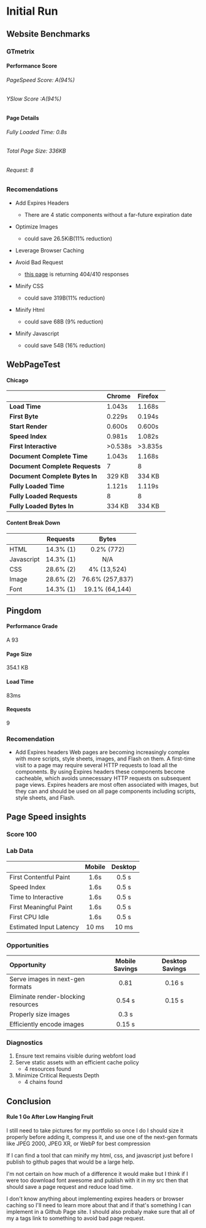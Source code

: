 # Initial Run

## Website Benchmarks

### GTmetrix

#### Performance Score

###### PageSpeed Score: A(94%)

###### YSlow Score :A(94%)

#### Page Details

###### Fully Loaded Time: 0.8s

###### Total Page Size: 336KB

###### Request: 8

### Recomendations

-   Add Expires Headers

    -   There are 4 static components without a far-future expiration date

-   Optimize Images

    -   could save 26.5KiB(11% reduction)

-   Leverage Browser Caching

-   Avoid Bad Request

    -   [this page](https://thewhitewolf1337.github.io/favicon.ico) is returning 404/410 responses

-   Minify CSS

    -   could save 319B(11% reduction)

-   Minify Html
    -   could save 68B (9% reduction)
-   Minify Javascript
    -   could save 54B (16% reduction)

## WebPageTest

#### Chicago

|                                | Chrome  | Firefox |
| :----------------------------- | :------ | :------ |
| **Load Time**                  | 1.043s  | 1.168s  |
| **First Byte**                 | 0.229s  | 0.194s  |
| **Start Render**               | 0.600s  | 0.600s  |
| **Speed Index**                | 0.981s  | 1.082s  |
| **First Interactive**          | >0.538s | >3.835s |
| **Document Complete Time**     | 1.043s  | 1.168s  |
| **Document Complete Requests** | 7       | 8       |
| **Document Complete Bytes In** | 329 KB  | 334 KB  |
| **Fully Loaded Time**          | 1.121s  | 1.119s  |
| **Fully Loaded Requests**      | 8       | 8       |
| **Fully Loaded Bytes In**      | 334 KB  | 334 KB  |

#### Content Break Down

|            | Requests  |      Bytes      |
| :--------- | :-------: | :-------------: |
| HTML       | 14.3% (1) |   0.2% (772)    |
| Javascript | 14.3% (1) |       N/A       |
| CSS        | 28.6% (2) |   4% (13,524)   |
| Image      | 28.6% (2) | 76.6% (257,837) |
| Font       | 14.3% (1) | 19.1% (64,144)  |

## Pingdom
#### Performance Grade
A 93

#### Page Size
354.1 KB

#### Load Time
83ms

#### Requests
9

### Recomendation
- Add Expires headers
Web pages are becoming increasingly complex with more scripts, style sheets, images, and Flash on them. A first-time visit to a page may require several HTTP requests to load all the components. By using Expires headers these components become cacheable, which avoids unnecessary HTTP requests on subsequent page views. Expires headers are most often associated with images, but they can and should be used on all page components including scripts, style sheets, and Flash.

## Page Speed insights
### Score 100

### Lab Data

|                         | Mobile | Desktop |
| :---------------------- | :----: | :-----: |
| First Contentful Paint  |  1.6s  |  0.5 s  |
| Speed Index             |  1.6s  |  0.5 s  |
| Time to Interactive     |  1.6s  |  0.5 s  |
| First Meaningful Paint  |  1.6s  |  0.5 s  |
| First CPU Idle          |  1.6s  |  0.5 s  |
| Estimated Input Latency | 10 ms  |  10 ms  |

### Opportunities

| Opportunity                         | Mobile Savings | Desktop Savings |
| :---------------------------------- | :------------: | :-------------: |
| Serve images in next-gen formats    |      0.81      |     0.16 s      |
| Eliminate render-blocking resources |     0.54 s     |     0.15 s      |
| Properly size images                |     0.3 s      |                 |
| Efficiently encode images           |     0.15 s     |                 |

### Diagnostics
1. Ensure text remains visible during webfont load
2. Serve static assets with an efficient cache policy
   - 4 resources found
3. Minimize Critical Requests Depth
    - 4 chains found


## Conclusion

#### Rule 1 Go After Low Hanging Fruit
I still need to take pictures for my portfolio so once I do I should size it properly before adding it, compress it, and use one of the next-gen formats like JPEG 2000, JPEG XR, or WebP for best compression

If I can find a tool that can minify my html, css, and javascript just before I publish to github pages that would be a large help.

I'm not certain on how much of a difference it would make but I think if I were too download font awesome and publish with it in my src then that should save a page request and reduce load time.

I don't know anything about implementing expires headers or browser caching so I'll need to learn more about that and if that's something I can implement in a Github Page site. I should also probaly make sure that all of my a tags link to something to avoid bad page request.